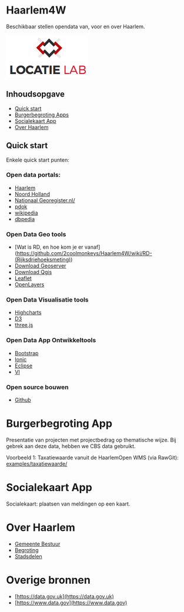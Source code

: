 # Haarlem4W
Beschikbaar stellen opendata van, voor en over Haarlem.

![Logo](examples/img/locatielab.png)

## Inhoudsopgave

* [Quick start](#quick-start)
* [Burgerbegroting Apps](#Burgerbegroting)
* [Socialekaart App](#Socialekaart)
* [Over Haarlem](#Overhaarlem)


## Quick start

Enkele quick start punten:

### Open data portals:
* [Haarlem](https://opendata.haarlem.nl/)
* [Noord Holland](http://www.noord-holland.nl/web/Projecten/NoordHolland-Slimmer/Toolbox-Open-Data.htm)
* [Nationaal Georegister.nl/](http://nationaalgeoregister.nl)
* [pdok](http:/https://www.pdok.nl)
* [wikipedia](https://nl.wikipedia.org/)
* [dbpedia](http://dbpedia.org/page/Haarlem)


### Open Data Geo tools

* [Wat is RD, en hoe kom je er vanaf] (https://github.com/2coolmonkeys/Haarlem4W/wiki/RD-(Rijksdriehoeksmeting))
* [Download Geoserver](geoserver.org/download/)
* [Download Qgis](http://www.qgis.org/)
* [Leaflet](http://leafletjs.com)
* [OpenLayers](http://openlayers.org)

### Open Data Visualisatie tools

* [Highcharts
](http://www.highcharts.com)
* [D3](https://github.com/mbostock/d3/wiki/Gallery)
* [three.js](http://threejs.org)

### Open Data App Ontwikkeltools

* [Bootstrap](http://getbootstrap.com)
* [Ionic](http://ionicframework.com)
* [Eclipse](http://www.eclipse.org/home/index.php)
* [VI](http://www.vim.org)

### Open source bouwen

* [Github](http://github.org)



 
# Burgerbegroting App

Presentatie van projecten met projectbedrag op thematische wijze. Bij gebrek aan deze data, hebben we CBS data gebruikt.

 
Voorbeeld 1: Taxatiewaarde vanuit de HaarlemOpen WMS (via RawGit):
[examples/taxatiewaarde/](http://rawgit.com/2coolmonkeys/Haarlem4W/master/examples/taxatiewaarde/index.html)


# Socialekaart App

Socialekaart: plaatsen van meldingen op een kaart.

# Over Haarlem

* [Gemeente Bestuur](https://gemeentebestuur.haarlem.nl/Gemeentebestuur)
* [Begroting](https://gemeentebestuur.haarlem.nl/bestuurlijke-stukken/financiele-stukken/begroting)
* [Stadsdelen](https://www.haarlem.nl/stadsdelen/)


# Overige bronnen

* [https://data.gov.uk](https://data.gov.uk)
* [https://www.data.gov](https://www.data.gov)
